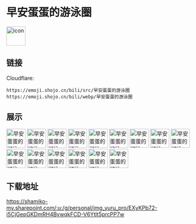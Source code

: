 # 早安蛋蛋的游泳圈
<img src="https://emoji.shojo.cn/bili/src/早安蛋蛋的游泳圈/icon.png" width="50" height="50" alt="icon">

## 链接
Cloudflare:
```
https://emoji.shojo.cn/bili/src/早安蛋蛋的游泳圈
https://emoji.shojo.cn/bili/webp/早安蛋蛋的游泳圈
```
## 展示
<img src="https://emoji.shojo.cn/bili/src/早安蛋蛋的游泳圈/早安蛋蛋的游泳圈-三连.png" width="50" height="50" alt="早安蛋蛋的游泳圈-三连">
<img src="https://emoji.shojo.cn/bili/src/早安蛋蛋的游泳圈/早安蛋蛋的游泳圈-前排.png" width="50" height="50" alt="早安蛋蛋的游泳圈-前排">
<img src="https://emoji.shojo.cn/bili/src/早安蛋蛋的游泳圈/早安蛋蛋的游泳圈-打Call.png" width="50" height="50" alt="早安蛋蛋的游泳圈-打Call">
<img src="https://emoji.shojo.cn/bili/src/早安蛋蛋的游泳圈/早安蛋蛋的游泳圈-干杯.png" width="50" height="50" alt="早安蛋蛋的游泳圈-干杯">
<img src="https://emoji.shojo.cn/bili/src/早安蛋蛋的游泳圈/早安蛋蛋的游泳圈-太强了.png" width="50" height="50" alt="早安蛋蛋的游泳圈-太强了">
<img src="https://emoji.shojo.cn/bili/src/早安蛋蛋的游泳圈/早安蛋蛋的游泳圈-开心.png" width="50" height="50" alt="早安蛋蛋的游泳圈-开心">
<img src="https://emoji.shojo.cn/bili/src/早安蛋蛋的游泳圈/早安蛋蛋的游泳圈-哇.png" width="50" height="50" alt="早安蛋蛋的游泳圈-哇">
<img src="https://emoji.shojo.cn/bili/src/早安蛋蛋的游泳圈/早安蛋蛋的游泳圈-来了.png" width="50" height="50" alt="早安蛋蛋的游泳圈-来了">
<img src="https://emoji.shojo.cn/bili/src/早安蛋蛋的游泳圈/早安蛋蛋的游泳圈-加油.png" width="50" height="50" alt="早安蛋蛋的游泳圈-加油">
<img src="https://emoji.shojo.cn/bili/src/早安蛋蛋的游泳圈/早安蛋蛋的游泳圈-可恶.png" width="50" height="50" alt="早安蛋蛋的游泳圈-可恶">
<img src="https://emoji.shojo.cn/bili/src/早安蛋蛋的游泳圈/早安蛋蛋的游泳圈-？.png" width="50" height="50" alt="早安蛋蛋的游泳圈-？">
<img src="https://emoji.shojo.cn/bili/src/早安蛋蛋的游泳圈/早安蛋蛋的游泳圈-喜欢.png" width="50" height="50" alt="早安蛋蛋的游泳圈-喜欢">
<img src="https://emoji.shojo.cn/bili/src/早安蛋蛋的游泳圈/早安蛋蛋的游泳圈-大哭.png" width="50" height="50" alt="早安蛋蛋的游泳圈-大哭">
<img src="https://emoji.shojo.cn/bili/src/早安蛋蛋的游泳圈/早安蛋蛋的游泳圈-吃瓜.png" width="50" height="50" alt="早安蛋蛋的游泳圈-吃瓜">
<img src="https://emoji.shojo.cn/bili/src/早安蛋蛋的游泳圈/早安蛋蛋的游泳圈-贴贴.png" width="50" height="50" alt="早安蛋蛋的游泳圈-贴贴">

## 下载地址

https://shamiko-my.sharepoint.com/:u:/g/personal/img_yuru_pro/EXyKPb72-i5CjGepGKDmRH4BvwqkFCD-V6Ytlt5prcPP7w